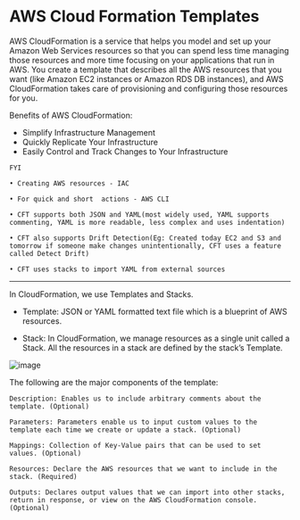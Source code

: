 # AWS Cloud Formation Templates

AWS CloudFormation is a service that helps you model and set up your Amazon Web Services resources so that you can spend less time managing those resources and more time focusing on your applications that run in AWS. You create a template that describes all the AWS resources that you want (like Amazon EC2 instances or Amazon RDS DB instances), and AWS CloudFormation takes care of provisioning and configuring those resources for you.

Benefits of AWS CloudFormation:

- Simplify Infrastructure Management
- Quickly Replicate Your Infrastructure
- Easily Control and Track Changes to Your Infrastructure

```
FYI

• Creating AWS resources - IAC

• For quick and short  actions - AWS CLI

• CFT supports both JSON and YAML(most widely used, YAML supports commenting, YAML is more readable, less complex and uses indentation)

• CFT also supports Drift Detection(Eg: Created today EC2 and S3 and tomorrow if someone make changes unintentionally, CFT uses a feature called Detect Drift)

• CFT uses stacks to import YAML from external sources
```

---

In CloudFormation, we use Templates and Stacks.

- Template: JSON or YAML formatted text file which is a blueprint of AWS resources.

- Stack: In CloudFormation, we manage resources as a single unit called a Stack. All the resources in a stack are defined by the stack’s Template.

![image](https://github.com/Pavan-1997/AWS_CFT/assets/32020205/3a4f1e5b-ad8f-449c-8870-24059b13329c)


The following are the major components of the template:

```
Description: Enables us to include arbitrary comments about the template. (Optional)

Parameters: Parameters enable us to input custom values to the template each time we create or update a stack. (Optional)

Mappings: Collection of Key-Value pairs that can be used to set values. (Optional)

Resources: Declare the AWS resources that we want to include in the stack. (Required)

Outputs: Declares output values that we can import into other stacks, return in response, or view on the AWS CloudFormation console. (Optional)
```
